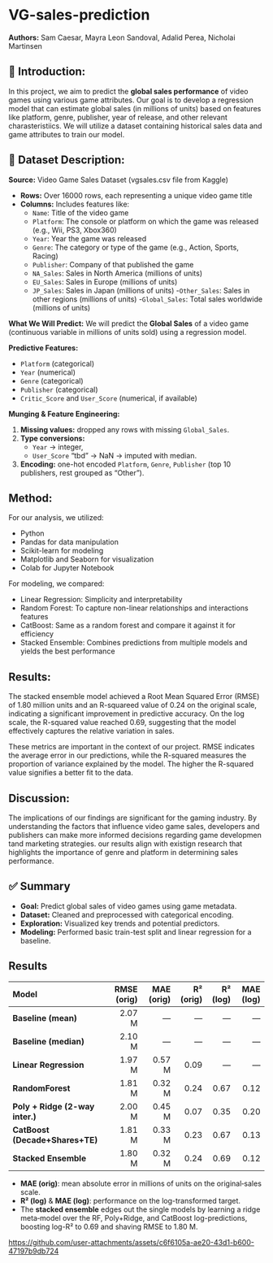 # VG-sales-prediction

**Authors:** Sam Caesar, Mayra Leon Sandoval, Adalid Perea, Nicholai Martinsen
## 📌 Introduction:
In this project, we aim to predict the **global sales performance** of video games using various game attributes. Our goal is to develop a regression model that can estimate global sales (in millions of units) based on features like platform, genre, publisher, year of release, and other relevant charasteristiics. We will utilize a dataset containing historical sales data and game attributes to train our model.

## 📂 Dataset Description:
**Source:** Video Game Sales Dataset (vgsales.csv file from Kaggle)

- **Rows:** Over 16000 rows, each representing a unique video game title
- **Columns:** Includes features like:
  - `Name`: Title of the video game
  - `Platform`: The console or platform on which the game was released (e.g., Wii, PS3, Xbox360)
  - `Year`: Year the game was released
  - `Genre`: The category or type of the game (e.g., Action, Sports, Racing)
  - `Publisher`: Company of that published the game
  - `NA_Sales`: Sales in North America (millions of units)
  - `EU_Sales`: Sales in Europe (millions of units)
  - `JP_Sales`: Sales in Japan (millions of units)
  -`Other_Sales`: Sales in other regions (millions of units)
  -`Global_Sales`: Total sales worldwide (millions of units)

**What We Will Predict:**
We will predict the **Global Sales** of a video game (continuous variable in millions of units sold) using a regression model.

**Predictive Features:**
- `Platform` (categorical)
- `Year` (numerical)
- `Genre` (categorical)
- `Publisher` (categorical)
- `Critic_Score` and `User_Score` (numerical, if available)

**Munging & Feature Engineering:**
  1. **Missing values:** dropped any rows with missing `Global_Sales`.  
  2. **Type conversions:**
     - `Year` → integer,
     - `User_Score` “tbd” → NaN → imputed with median.  
  3. **Encoding:** one-hot encoded `Platform`, `Genre`, `Publisher` (top 10 publishers, rest grouped as “Other”).

## Method:
For our analysis, we utilized:
  - Python
  - Pandas for data manipulation
  - Scikit-learn for modeling
  - Matplotlib and Seaborn for visualization
  - Colab for Jupyter Notebook

For modeling, we compared:
  - Linear Regression: Simplicity and interpretability 
  - Random Forest: To capture non-linear relationships and interactions features
  - CatBoost: Same as a random forest and compare it against it for efficiency
  - Stacked Ensemble: Combines predictions from multiple models and yields the best performance

## Results:
The stacked ensemble model achieved a Root Mean Squared Error (RMSE) of 1.80 million units and an R-squareed value of 0.24 on the original scale,
indicating a significant improvement in predictive accuracy. On the log scale, the R-squared value reached 0.69, suggesting that the model 
effectively captures the relative variation in sales. 

These metrics are important in the context of our project. RMSE indicates the average error in our predictions, while the R-squared measures
the proportion of variance explained by the model. The higher the R-squared value signifies a better fit to the data.

## Discussion:
The implications of our findings are significant for the gaming industry. By understanding the factors that influence video game sales, developers 
and publishers can make more informed decisions regarding game developmen tand marketing strategies. our results align with existign research that 
highlights the importance of genre and platform in determining sales performance.

## ✅ Summary
- **Goal:** Predict global sales of video games using game metadata.
- **Dataset:** Cleaned and preprocessed with categorical encoding.
- **Exploration:** Visualized key trends and potential predictors.
- **Modeling:** Performed basic train-test split and linear regression for a baseline.


## Results

| Model                             | RMSE (orig) | MAE (orig) | R² (orig) | R² (log) | MAE (log) |
|:----------------------------------|------------:|-----------:|----------:|---------:|----------:|
| **Baseline (mean)**               | 2.07 M      | —          | —         | —        | —         |
| **Baseline (median)**             | 2.10 M      | —          | —         | —        | —         |
| **Linear Regression**             | 1.97 M      | 0.57 M     | 0.09      | —        | —         |
| **RandomForest**                  | 1.81 M      | 0.32 M     | 0.24      | 0.67     | 0.12      |
| **Poly + Ridge (2-way inter.)**   | 2.00 M      | 0.45 M     | 0.07      | 0.35     | 0.20      |
| **CatBoost (Decade+Shares+TE)**   | 1.81 M      | 0.33 M     | 0.23      | 0.67     | 0.13      |
| **Stacked Ensemble**              | 1.80 M      | 0.32 M     | 0.24      | 0.69     | 0.12      |

- **MAE (orig)**: mean absolute error in millions of units on the original‐sales scale.  
- **R² (log)** & **MAE (log)**: performance on the log-transformed target.  
- The **stacked ensemble** edges out the single models by learning a ridge meta‐model over the RF, Poly+Ridge, and CatBoost log-predictions, boosting log-R² to 0.69 and shaving RMSE to 1.80 M.  



https://github.com/user-attachments/assets/c6f6105a-ae20-43d1-b600-47197b9db724

